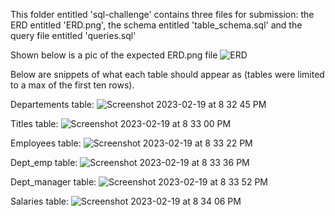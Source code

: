 This folder entitled 'sql-challenge' contains three files for submission: the ERD entitled 'ERD.png', the schema entitled 'table_schema.sql'
and the query file entitled 'queries.sql'

Shown below is a pic of the expected ERD.png file
![ERD](https://user-images.githubusercontent.com/115322974/220009614-c2b5d0c0-a06b-4617-8f82-5683d131a769.png)

Below are snippets of what each table should appear as (tables were limited to a max of the first ten rows).


Departements table:
![Screenshot 2023-02-19 at 8 32 45 PM](https://user-images.githubusercontent.com/115322974/220010488-6f28c83e-4e1b-43dd-9fb3-36a4043a96a7.png)




Titles table:
![Screenshot 2023-02-19 at 8 33 00 PM](https://user-images.githubusercontent.com/115322974/220010499-ed50a541-41c2-491f-bcfc-01ec194301bf.png)





Employees table:
![Screenshot 2023-02-19 at 8 33 22 PM](https://user-images.githubusercontent.com/115322974/220010509-36f164e0-db2f-4862-9a31-08488cb72e82.png)





Dept_emp table:
![Screenshot 2023-02-19 at 8 33 36 PM](https://user-images.githubusercontent.com/115322974/220010523-d0911f24-df3e-47e8-9139-e52ada2a5165.png)





Dept_manager table:
![Screenshot 2023-02-19 at 8 33 52 PM](https://user-images.githubusercontent.com/115322974/220010528-975bcc43-567f-45eb-a6ed-603b061e8937.png)





Salaries table:
![Screenshot 2023-02-19 at 8 34 06 PM](https://user-images.githubusercontent.com/115322974/220010571-b5f6bc99-205a-4e3d-8836-c7904bb55efd.png)
